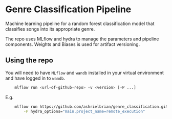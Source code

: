 # Genre Classification Pipeline

Machine learning pipeline for a random forest classification model that classifies songs into its appropriate genre.

The repo uses MLflow and hydra to manage the parameters and pipeline components. Weights and Biases is used for artifact versioning.

## Using the repo

You will need to have `MLflow` and `wandb` installed in your virtual environment and have logged in to `wandb`.

```bash
    mlflow run <url-of-github-repo> -v <version> [-P ...]
```

E.g.
```bash
    mlflow run https://github.com/ashrielbrian/genre_classification.git -v 1.0.0  \
        -P hydra_options="main.project_name=remote_execution"
```

